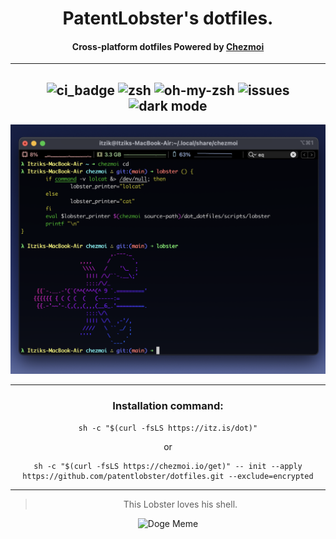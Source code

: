 <center>

# PatentLobster's dotfiles.
#### Cross-platform dotfiles Powered by [Chezmoi](https://www.chezmoi.io/)

-----
![ci_badge](https://github.com/patentlobster/dotfiles/actions/workflows/ci.yaml/badge.svg)
![zsh](https://img.shields.io/badge/shell-zsh-informational?logo=gnu-bash)
![oh-my-zsh](https://img.shields.io/badge/oh--my--zsh-too%20many%20plugins-orange)
![issues](https://img.shields.io/badge/issues-works%20on%20my%20machine-green)
![dark mode](https://img.shields.io/badge/dark%20mode-forever-black)
-----

![screenshot](.github/screenshot.png)

----
### Installation command:

```
sh -c "$(curl -fsLS https://itz.is/dot)"
```
or
```
sh -c "$(curl -fsLS https://chezmoi.io/get)" -- init --apply https://github.com/patentlobster/dotfiles.git --exclude=encrypted
```
-----


> This Lobster loves his shell.

![Doge Meme](http://i.imgur.com/5N3IEq2.jpg)

</center>